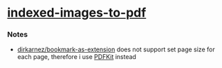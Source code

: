 [indexed-images-to-pdf](https://dirkarnez.github.io/indexed-images-to-pdf/)
===========================================================================
### Notes
- [dirkarnez/bookmark-as-extension](https://github.com/dirkarnez/bookmark-as-extension) does not support set page size for each page, therefore i use [PDFKit](https://pdfkit.org/) instead
